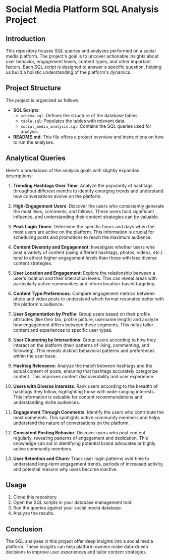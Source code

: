 # Social Media Platform SQL Analysis Project

## Introduction

This repository houses SQL queries and analyses performed on a social media platform. The project's goal is to uncover actionable insights about user behavior, engagement levels, content types, and other important factors. Each SQL script is designed to answer a specific question, helping us build a holistic understanding of the platform's dynamics.

## Project Structure

The project is organized as follows:

- **SQL Scripts**:
  - `schema.sql`: Defines the structure of the database tables.
  - `table.sql`: Populates the tables with relevant data.
  - `social_media_analysis.sql`: Contains the SQL queries used for analysis.
- **README.md**: This file offers a project overview and instructions on how to run the analyses.

## Analytical Queries

Here's a breakdown of the analysis goals with slightly expanded descriptions:

1. **Trending Hashtags Over Time**: Analyze the popularity of hashtags throughout different months to identify emerging trends and understand how conversations evolve on the platform.

2. **High-Engagement Users**: Discover the users who consistently generate the most likes, comments, and follows. These users hold significant influence, and understanding their content strategies can be valuable.

3. **Peak Login Times**: Determine the specific hours and days when the most users are active on the platform. This information is crucial for scheduling posts and promotions to reach the maximum audience.

4. **Content Diversity and Engagement**: Investigate whether users who post a variety of content (using different hashtags, photos, videos, etc.) tend to attract higher engagement levels than those with less diverse content strategies.

5. **User Location and Engagement**: Explore the relationship between a user's location and their interaction levels. This can reveal areas with particularly active communities and inform location-based targeting.

6. **Content Type Preferences**: Compare engagement metrics between photo and video posts to understand which format resonates better with the platform's audience.

7. **User Segmentation by Profile**: Group users based on their profile attributes (like their bio, profile picture, username length) and analyze how engagement differs between these segments. This helps tailor content and experiences to specific user types.

8. **User Clustering by Interactions**: Group users according to how they interact on the platform (their patterns of liking, commenting, and following). This reveals distinct behavioral patterns and preferences within the user base.

9. **Hashtag Relevance**: Analyze the match between hashtags and the actual content of posts, ensuring that hashtags accurately categorize content. This improves content discoverability and user experience.

10. **Users with Diverse Interests**: Rank users according to the breadth of hashtags they follow, highlighting those with wide-ranging interests. This information is valuable for content recommendations and understanding niche audiences.

11. **Engagement Through Comments**: Identify the users who contribute the most comments. This spotlights active community members and helps understand the nature of conversations on the platform.

12. **Consistent Posting Behavior**: Discover users who post content regularly, revealing patterns of engagement and dedication. This knowledge can aid in identifying potential brand advocates or highly active community members.

13. **User Retention and Churn**: Track user login patterns over time to understand long-term engagement trends, periods of increased activity, and potential reasons why users become inactive.

## Usage

1. Clone this repository.
2. Open the SQL scripts in your database management tool.
3. Run the queries against your social media database.
4. Analyze the results.

## Conclusion

The SQL analyses in this project offer deep insights into a social media platform. These insights can help platform owners make data-driven decisions to improve user experiences and tailor content strategies.
